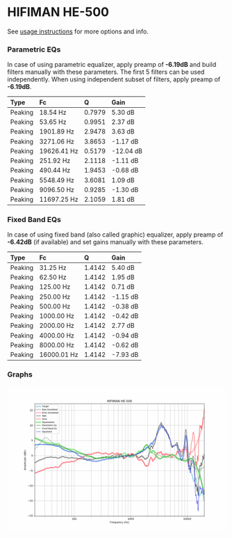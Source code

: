 # HIFIMAN HE-500
See [usage instructions](https://github.com/jaakkopasanen/AutoEq#usage) for more options and info.

### Parametric EQs
In case of using parametric equalizer, apply preamp of **-6.19dB** and build filters manually
with these parameters. The first 5 filters can be used independently.
When using independent subset of filters, apply preamp of **-6.19dB**.

| Type    | Fc          |      Q | Gain      |
|:--------|:------------|:-------|:----------|
| Peaking | 18.54 Hz    | 0.7979 | 5.30 dB   |
| Peaking | 53.65 Hz    | 0.9951 | 2.37 dB   |
| Peaking | 1901.89 Hz  | 2.9478 | 3.63 dB   |
| Peaking | 3271.06 Hz  | 3.8653 | -1.17 dB  |
| Peaking | 19626.41 Hz | 0.5179 | -12.04 dB |
| Peaking | 251.92 Hz   | 2.1118 | -1.11 dB  |
| Peaking | 490.44 Hz   | 1.9453 | -0.68 dB  |
| Peaking | 5548.49 Hz  | 3.6081 | 1.09 dB   |
| Peaking | 9096.50 Hz  | 0.9285 | -1.30 dB  |
| Peaking | 11697.25 Hz | 2.1059 | 1.81 dB   |

### Fixed Band EQs
In case of using fixed band (also called graphic) equalizer, apply preamp of **-6.42dB**
(if available) and set gains manually with these parameters.

| Type    | Fc          |      Q | Gain     |
|:--------|:------------|:-------|:---------|
| Peaking | 31.25 Hz    | 1.4142 | 5.40 dB  |
| Peaking | 62.50 Hz    | 1.4142 | 1.95 dB  |
| Peaking | 125.00 Hz   | 1.4142 | 0.71 dB  |
| Peaking | 250.00 Hz   | 1.4142 | -1.15 dB |
| Peaking | 500.00 Hz   | 1.4142 | -0.38 dB |
| Peaking | 1000.00 Hz  | 1.4142 | -0.42 dB |
| Peaking | 2000.00 Hz  | 1.4142 | 2.77 dB  |
| Peaking | 4000.00 Hz  | 1.4142 | -0.94 dB |
| Peaking | 8000.00 Hz  | 1.4142 | -0.62 dB |
| Peaking | 16000.01 Hz | 1.4142 | -7.93 dB |

### Graphs
![](./HIFIMAN%20HE-500.png)